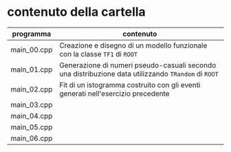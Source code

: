 # contenuto della cartella

   | programma | contenuto |
   | -------------| -------------|
   | main_00.cpp  | Creazione e disegno di un modello funzionale con la classe ```TF1``` di ```ROOT``` |
   | main_01.cpp  | Generazione di numeri pseudo-casuali secondo una distribuzione data utilizzando ```TRandom``` di ```ROOT``` |
   | main_02.cpp  | Fit di un istogramma costruito con gli eventi generati nell'esercizio precedente |
   | main_03.cpp  |  |
   | main_04.cpp  |  |
   | main_05.cpp  |  |
   | main_06.cpp  |  |
